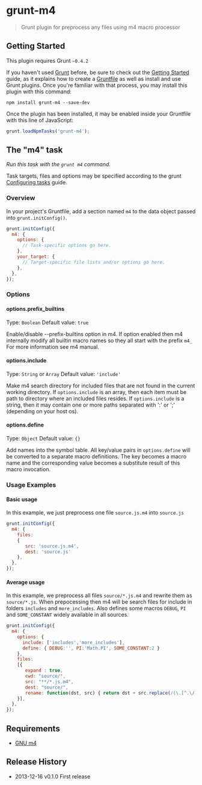 # grunt-m4

> Grunt plugin for preprocess any files using m4 macro processor

## Getting Started
This plugin requires Grunt `~0.4.2`

If you haven't used [Grunt](http://gruntjs.com/) before, be sure to check out the [Getting Started](http://gruntjs.com/getting-started) guide, as it explains how to create a [Gruntfile](http://gruntjs.com/sample-gruntfile) as well as install and use Grunt plugins. Once you're familiar with that process, you may install this plugin with this command:

```shell
npm install grunt-m4 --save-dev
```

Once the plugin has been installed, it may be enabled inside your Gruntfile with this line of JavaScript:

```js
grunt.loadNpmTasks('grunt-m4');
```

## The "m4" task

_Run this task with the `grunt m4` command._

Task targets, files and options may be specified according to the grunt [Configuring tasks](http://gruntjs.com/configuring-tasks) guide.

### Overview
In your project's Gruntfile, add a section named `m4` to the data object passed into `grunt.initConfig()`.

```js
grunt.initConfig({
  m4: {
    options: {
      // Task-specific options go here.
    },
    your_target: {
      // Target-specific file lists and/or options go here.
    },
  },
});
```

### Options

#### options.prefix_builtins
Type: `Boolean`
Default value: `true`

Enable/disable --prefix-builtins option in m4.
If option enabled then m4 internally modify all builtin macro names so they all start with the prefix `m4_`
For more information see m4 manual.

#### options.include
Type: `String` or `Array`
Default value: `'include'`

Make m4 search directory for included files that are not found in the current working directory.
If `options.include` is an array, then each item must be path to directory where an included files resides.
If `options.include` is a string, then it may contain one or more paths separated with ':' or ';' 
(depending on your host os).


#### options.define
Type: `Object`
Default value: `{}`

Add names into the symbol table.
All key/value pairs in `options.define` will be converted to a separate macro definitions. 
The key becomes a macro name and the corresponding value 
becomes a substitute result of this macro invocation.


### Usage Examples

#### Basic usage
In this example, we just preprocess one file `source.js.m4` into `source.js`

```js
grunt.initConfig({
  m4: {
    files:
    {
       src: 'source.js.m4',
       dest: 'source.js'
    },
  },
});
```

#### Average usage
In this example, we preprocess all files `source/*.js.m4` and rewrite them as
`source/*.js`. When prepocessing then m4 will be search files for include in folders `includes` and `more_includes`.
Also defines some macros `DEBUG`, `PI` and `SOME_CONSTANT` widely available in all sources.

```js
grunt.initConfig({
  m4: {
    options: {
      include: ['includes','more_includes'],
      define: { DEBUG:'', PI:'Math.PI', SOME_CONSTANT:2 }
    },
    files:
    [{
       expand : true,
       cwd: "source/",
       src: "**/*.js.m4",
       dest: "source/",
       rename: function(dst, src) { return dst + src.replace(/(\.[^.\/]*)?$/, ""); },
    }],
  },
});
```

## Requirements

* [GNU m4](http://www.gnu.org/software/m4/)

## Release History
 * 2013-12-16 v0.1.0 First release
